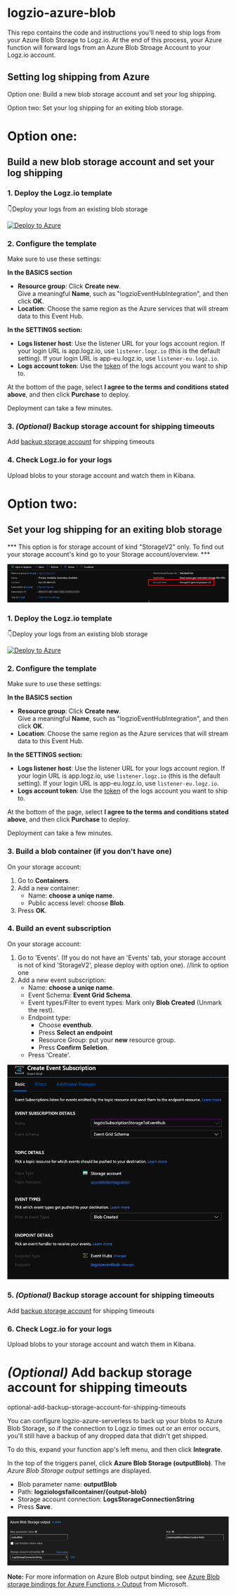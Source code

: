# logzio-azure-blob
This repo contains the code and instructions you'll need to ship logs from your Azure Blob Storage to Logz.io.
At the end of this process, your Azure function will forward logs from an Azure Blob Stroage Account to your Logz.io account.

## Setting log shipping from Azure
Option one: Build a new blob storage account and set your log shipping.

Option two: Set your log shipping for an exiting blob storage.

# Option one:

## Build a new blob storage account and set your log shipping

### 1. Deploy the Logz.io template

 👇Deploy your logs from an existing blob storage

 [![Deploy to Azure](https://azuredeploy.net/deploybutton.png)](https://portal.azure.com/#create/Microsoft.Template/uri/https%3A%2F%2Fraw.githubusercontent.com%2Flogzio%2Flogzio-azure-blob%2Fdevelop%2Fdeployments%2FdeploymentTemplateForNewStorage.json)

### 2. Configure the template

Make sure to use these settings:

**In the BASICS section**
* **Resource group**: Click **Create new**. <br />
  Give a meaningful **Name**, such as "logzioEventHubIntegration", and then click **OK**.
* **Location**: Choose the same region as the Azure services that will stream data to this Event Hub.

**In the SETTINGS section:**
* **Logs listener host**: Use the listener URL for your logs account region.
  If your login URL is app.logz.io, use `listener.logz.io` (this is the default setting).
  If your login URL is app-eu.logz.io, use `listener-eu.logz.io`.
* **Logs account token**: Use the [token](https://app.logz.io/#/dashboard/settings/general) of the logs account you want to ship to.

At the bottom of the page, select **I agree to the terms and conditions stated above**, and then click **Purchase** to deploy.

Deployment can take a few minutes.

### 3. _(Optional)_ Backup storage account for shipping timeouts
Add [backup storage account](#optional-add-backup-storage-account-for-shipping-timeouts) for shipping timeouts

### 4. Check Logz.io for your logs

Upload blobs to your storage account and watch them in Kibana.

# Option two:

## Set your log shipping for an exiting blob storage

*** This option is for storage account of kind "StorageV2" only.
 To find out your storage account's kind go to your Storage account/overview. ***

![Account kind](images/Storage-account-settings.png)


### 1. Deploy the Logz.io template

 👇Deploy your logs from an existing blob storage

 [![Deploy to Azure](https://azuredeploy.net/deploybutton.png)](https://portal.azure.com/#create/Microsoft.Template/uri/https%3A%2F%2Fraw.githubusercontent.com%2Flogzio%2Flogzio-azure-blob%2Fdevelop%2Fdeployments%2FdeploymentTemplate.json)

### 2. Configure the template

Make sure to use these settings:

**In the BASICS section**
* **Resource group**: Click **Create new**. <br />
  Give a meaningful **Name**, such as "logzioEventHubIntegration", and then click **OK**.
* **Location**: Choose the same region as the Azure services that will stream data to this Event Hub.

**In the SETTINGS section:**
* **Logs listener host**: Use the listener URL for your logs account region.
  If your login URL is app.logz.io, use `listener.logz.io` (this is the default setting).
  If your login URL is app-eu.logz.io, use `listener-eu.logz.io`.
* **Logs account token**: Use the [token](https://app.logz.io/#/dashboard/settings/general) of the logs account you want to ship to.

At the bottom of the page, select **I agree to the terms and conditions stated above**, and then click **Purchase** to deploy.

Deployment can take a few minutes.

### 3. Build a blob container (if you don't have one)
On your storage account:
1. Go to **Containers**.
2. Add a new container:
    * Name: **choose a uniqe name**.
    * Public access level: choose **Blob**.
3. Press **OK**.

### 4. Build an event subscription
On your storage account:
1. Go to 'Events'. (If you do not have an 'Events' tab, your storage account is not of kind 'StorageV2', please deploy with option one). //link to option one
2. Add a new event subscription:
    * Name: **choose a uniqe name**.
    * Event Schema: **Event Grid Schema**.
    * Event types/Filter to event types: Mark only **Blob Created** (Unmark the rest).
    * Endpoint type: 
        * Choose **eventhub**.
        * Press **Select an endpoint**
        * Resource Group: put your **new** resource group.
        * Press **Confirm Seletion**.
    * Press 'Create'. 

![Account kind](images/create-event-subscription.png)

### 5. _(Optional)_ Backup storage account for shipping timeouts
Add [backup storage account](#optional-add-backup-storage-account-for-shipping-timeouts) for shipping timeouts

### 6. Check Logz.io for your logs

Upload blobs to your storage account and watch them in Kibana.

# _(Optional)_ Add backup storage account for shipping timeouts

optional-add-backup-storage-account-for-shipping-timeouts

You can configure logzio-azure-serverless to back up your blobs to Azure Blob Storage,
so if the connection to Logz.io times out or an error occurs, you'll still have a backup of any dropped data that didn't get shipped.

To do this, expand your function app's left menu, and then click **Integrate**.

In the top of the triggers panel, click **Azure Blob Storage (outputBlob)**.
The _Azure Blob Storage output_ settings are displayed.
* Blob parameter name: **outputBlob**
* Path: **logziologsfailcontainer/{output-blob}**
* Storage account connection: **LogsStorageConnectionString**
* Press **Save**.

![New Blob output](images/output-blob-storage.png)

**Note:** For more information on Azure Blob output binding, see [Azure Blob storage bindings for Azure Functions > Output](https://docs.microsoft.com/en-us/azure/azure-functions/functions-bindings-storage-blob#output) from Microsoft.


